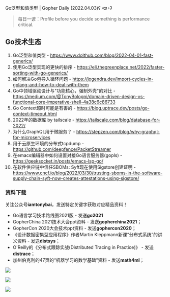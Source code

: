 Go泛型和值类型 | Gopher Daily (2022.04.03)ʕ◔ϖ◔ʔ

>每日一谚：Profile before you decide something is performance critical.

## Go技术生态

1. Go泛型和值类型 - https://www.dolthub.com/blog/2022-04-01-fast-generics/
2. 使用Go泛型实现的更快的排序 - https://eli.thegreenplace.net/2022/faster-sorting-with-go-generics/
3. 如何解决Go包导入循环问题 - https://jogendra.dev/import-cycles-in-golang-and-how-to-deal-with-them
4. Go中领域驱动设计与"功能核心，强制外壳"的对比 - https://medium.com/@TonyBologni/domain-driven-design-vs-functional-core-imperative-shell-4a38c6c86733
5. Go Context超时可能是有害的 - https://blog.uptrace.dev/posts/go-context-timeout.html
6. 2022年的数据库 by tailscale - https://tailscale.com/blog/database-for-2022/
7. 为什么GraphQL用于微服务？ - https://stepzen.com/blog/why-graphql-for-microservices
8. 用于云原生环境的分布式tcpdump - https://github.com/deepfence/PacketStreamer
9. 在emacs编辑器中如何设置对接Go语言服务器(gopls) - https://geeksocket.in/posts/emacs-lsp-go/
10. 在软件供应链中信任SBOMs: Syft现在使用Sigstore创建证明 - https://www.cncf.io/blog/2022/03/30/trusting-sboms-in-the-software-supply-chain-syft-now-creates-attestations-using-sigstore/

### 资料下载

关注公众号**iamtonybai**，发送特定关键字获取对应精品资料！

* Go语言学习技术路线图2021版 - 发送**go2021**
* GopherChina 2021技术大会ppt资料 - 发送**gopherchina2021**；
* GopherCon 2020大会技术ppt资料 - 发送**gophercon2020**；
* 《设计数据密集型应用程序》作者Martin Kleppmann新课“分布式系统”的讲义资料 - 发送**distsys**；
* O'Reilly的《分布式跟踪实战(Distributed Tracing in Practice)》 - 发送**distrace**；
* 加州伯克利的47页的“机器学习的数学基础”资料 - 发送**math4ml**；

![](https://mmbiz.qpic.cn/mmbiz_png/cH6WzfQ94mb54jsFJZ3Knmz8obUsf3PBShthmdSw5E01TcYmUReGkj0BWpxHak1HlnlzHvLmKax53YSGr7aNlA/0?wx_fmt=png)

![](https://mmbiz.qpic.cn/mmbiz_png/cH6WzfQ94mZsOgPXTXZgWiaE03ib9r9WFJXC6xJCA5Y6VSesOZqlGxYfODibvR7UPGxiaM7SZZNQZkRtggPXEfBdwQ/0?wx_fmt=png)

![](https://mmbiz.qpic.cn/mmbiz_png/cH6WzfQ94mb54jsFJZ3Knmz8obUsf3PBrSoqeMvoWCticN2cpU64fJ0FYQdXJhP7ia7WRh8628uOAsQYeE2NibRRw/0?wx_fmt=png)

